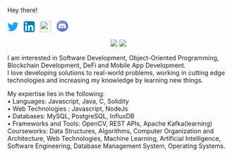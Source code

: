 Hey there!


<p>
  <a href="https://twitter.com/dee013_"><img width="25" height="25" src="/res/twitter.svg"></a>
  &nbsp;
  <a href="https://www.linkedin.com/in/divya-lalwani-"><img width="25" height="25" src="/res/linkedin.svg"></a>
  &nbsp;
  <a href="https://medium.com/@divya.lalwani"><img width="25" height="25" src="https://encrypted-tbn0.gstatic.com/images?q=tbn:ANd9GcTfegEXbuXFl2-qwnZ_mFcTm1rzKQuJo-bUkocZJ8q6lio8VLgXj2si_tR6humk9KjU8Sw&usqp=CAU"></a>
   &nbsp;
  <a href="https://discord.com/Divya#6824"><img width="29" height="28" src="/res/discord.png"></a>
   &nbsp;
  

</p>

<p align="center">
  <img width="48%" src="https://github-readme-stats.vercel.app/api?username=divyalalwani&show_icons=true&theme=radical" />
  <img width="48%" src="https://github-readme-streak-stats.herokuapp.com/?user=divyalalwani&theme=radical" />
</p>

I am interested in Software Development, Object-Oriented Programming, Blockchain Development, DeFi and Mobile App Development. <br>
I love developing solutions to real-world problems, working in cutting edge technologies and increasing my knowledge by learning new things.

My expertise lies in the following: <br>
• Languages: Javascript, Java, C, Solidity <br>
• Web Technologies : Javascript, NodeJs <br>
• Databases: MySQL, PostgreSQL, InfluxDB <br>
• Frameworks and Tools: OpenCV, REST APIs, Apache Kafka(learning) <br>
Courseworks: Data Structures, Algorithms, Computer Organization and Architecture, Web Technologies, Machine Learning, Artificial Intelligence, Software Engineering, Database Management System, Operating Systems. <br>


